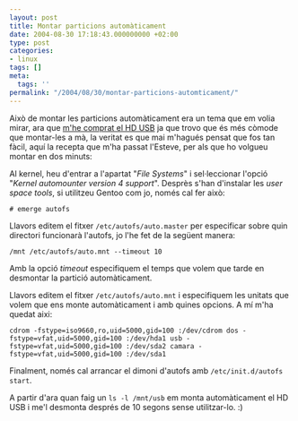 ```yaml
---
layout: post
title: Montar particions automàticament
date: 2004-08-30 17:18:43.000000000 +02:00
type: post
categories:
- linux
tags: []
meta:
  tags: ''
permalink: "/2004/08/30/montar-particions-automticament/"
---
```

Això de montar les particions automàticament era un tema que em volia mirar, ara que [m'he comprat el HD USB](/blog/2004/08/25/54/) ja que trovo que és més còmode que montar-les a mà, la veritat es que mai m'hagués pensat que fos tan fàcil, aquí la recepta que m'ha passat l'Esteve, per als que ho volgueu montar en dos minuts:

Al kernel, heu d'entrar a l'apartat "_File Systems_" i sel·leccionar l'opció "_Kernel automounter version 4 support_". Desprès s'han d'instalar les _user space tools_, si utilitzeu Gentoo com jo, només cal fer això:

```
# emerge autofs
```

Llavors editem el fitxer `/etc/autofs/auto.master` per especificar sobre quin directori funcionarà l'autofs, jo l'he fet de la següent manera:

```
/mnt /etc/autofs/auto.mnt --timeout 10
```

Amb la opció _timeout_ especifiquem el temps que volem que tarde en desmontar la partició automàticament.

Llavors editem el fitxer `/etc/autofs/auto.mnt` i especifiquem les unitats que volem que ens monte automàticament i amb quines opcions. A mí m'ha quedat aixi:

```
cdrom -fstype=iso9660,ro,uid=5000,gid=100 :/dev/cdrom dos -fstype=vfat,uid=5000,gid=100 :/dev/hda1 usb -fstype=vfat,uid=5000,gid=100 :/dev/sda2 camara -fstype=vfat,uid=5000,gid=100 :/dev/sda1
```

Finalment, només cal arrancar el dimoni d'autofs amb `/etc/init.d/autofs start`.

A partir d'ara quan faig un `ls -l /mnt/usb` em monta automàticament el HD USB i me'l desmonta després de 10 segons sense utilitzar-lo. :)

